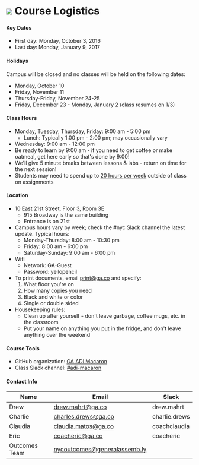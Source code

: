 # ![](https://ga-dash.s3.amazonaws.com/production/assets/logo-9f88ae6c9c3871690e33280fcf557f33.png) Course Logistics

#### Key Dates
- First day: Monday, October 3, 2016
- Last day: Monday, January 9, 2017


#### Holidays
Campus will be closed and no classes will be held on the following dates:
- Monday, October 10
- Friday, November 11
- Thursday-Friday, November 24-25
- Friday, December 23 - Monday, January 2 (class resumes on 1/3)


#### Class Hours
- Monday, Tuesday, Thursday, Friday: 9:00 am - 5:00 pm
  - Lunch: Typically 1:00 pm - 2:00 pm; may occasionally vary
- Wednesday: 9:00 am - 12:00 pm
- Be ready to learn by 9:00 am - if you need to get coffee or make oatmeal, get here early so that's done by 9:00!
- We'll give 5 minute breaks between lessons & labs - return on time for the next session!
- Students may need to spend up to [20 hours per week](https://ga-core.s3.amazonaws.com/cms/files/files/000/004/365/original/GA_Catalog-NYC_v1v6_20160910_bvm.pdf#page=19) outside of class on assignments


#### Location
- 10 East 21st Street, Floor 3, Room 3E
  - 915 Broadway is the same building
  - Entrance is on 21st
- Campus hours vary by week; check the #nyc Slack channel the latest update. Typical hours:
  - Monday-Thursday: 8:00 am - 10:30 pm
  - Friday: 8:00 am - 6:00 pm
  - Saturday-Sunday: 9:00 am - 6:00 pm
- Wifi
  - Network: GA-Guest
  - Password: yellopencil
- To print documents, email [print@ga.co](mailto:print@ga.co) and specify:
  1. What floor you're on
  1. How many copies you need
  1. Black and white or color
  1. Single or double sided
- Housekeeping rules:
  - Clean up after yourself - don't leave garbage, coffee mugs, etc. in the classroom
  - Put your name on anything you put in the fridge, and don't leave anything over the weekend


#### Course Tools
- GitHub organization: [GA ADI Macaron](https://github.com/ga-adi-macaron)
- Class Slack channel: [#adi-macaron](https://ga-students.slack.com/messages/adi-macaron/)


#### Contact Info
| Name | Email | Slack |
| --- | --- | --- |
| Drew | [drew.mahrt@ga.co](mailto:drew.mahrt@ga.co) | drew.mahrt |
| Charlie | [charles.drews@ga.co](mailto:charles.drews@ga.co) | charlie.drews |
| Claudia | [claudia.matos@ga.co](mailto:claudia.matos@ga.co) | coachclaudia |
| Eric | [coacheric@ga.co](mailto:coacheric@ga.co) | coacheric |
| Outcomes Team | [nycoutcomes@generalassemb.ly](mailto:nycoutcomes@generalassemb.ly) | |
